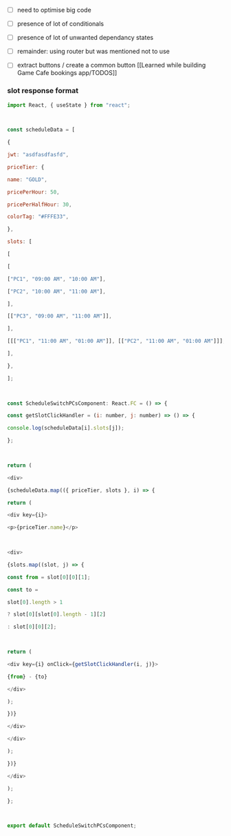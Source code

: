 - [ ] need to optimise big code
- [ ] presence of lot of conditionals 
- [ ] presence of lot of unwanted dependancy states
- [ ] remainder: using router but was mentioned not to use
- [ ] extract buttons / create a common button 
[[Learned while building Game Cafe bookings app/TODOS]]


### slot response format 
```js 
import React, { useState } from "react";

  

const scheduleData = [

{

jwt: "asdfasdfasfd",

priceTier: {

name: "GOLD",

pricePerHour: 50,

pricePerHalfHour: 30,

colorTag: "#FFFE33",

},

slots: [

[

[

["PC1", "09:00 AM", "10:00 AM"],

["PC2", "10:00 AM", "11:00 AM"],

],

[["PC3", "09:00 AM", "11:00 AM"]],

],

[[["PC1", "11:00 AM", "01:00 AM"]], [["PC2", "11:00 AM", "01:00 AM"]]],

],

},

];

  

const ScheduleSwitchPCsComponent: React.FC = () => {

const getSlotClickHandler = (i: number, j: number) => () => {

console.log(scheduleData[i].slots[j]);

};

  

return (

<div>

{scheduleData.map(({ priceTier, slots }, i) => {

return (

<div key={i}>

<p>{priceTier.name}</p>

  

<div>

{slots.map((slot, j) => {

const from = slot[0][0][1];

const to =

slot[0].length > 1

? slot[0][slot[0].length - 1][2]

: slot[0][0][2];

  

return (

<div key={i} onClick={getSlotClickHandler(i, j)}>

{from} - {to}

</div>

);

})}

</div>

</div>

);

})}

</div>

);

};

  

export default ScheduleSwitchPCsComponent;
```